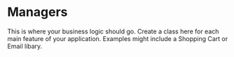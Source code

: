 # Managers

This is where your business logic should go. Create a class here for each main feature of your application. Examples might include a Shopping Cart or Email libary.
